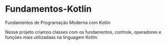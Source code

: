 # Fundamentos-Kotlin
Fundamentos de Programação Moderna com Kotlin

Nesse projeto criamos classes com os fundamentos, controle, operadores e funções mais utilizadaas na linguagem Kotlin. 
